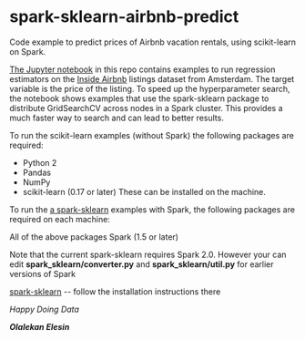 # spark-sklearn-airbnb-predict
Code example to predict prices of Airbnb vacation rentals, using scikit-learn on Spark.

[The Jupyter notebook](https://github.com/OElesin/spark-sklearn-airbnb-predict/blob/master/Predicting%20Airbnb%20Listing%20with%20Spark%20and%20Scikit-Learn.ipynb) in this repo contains examples to run regression estimators on the [Inside Airbnb](http://insideairbnb.com/get-the-data.html) listings dataset from Amsterdam. The target variable is the price of the listing. To speed up the hyperparameter search, the notebook shows examples that use the spark-sklearn package to distribute GridSearchCV across nodes in a Spark cluster. This provides a much faster way to search and can lead to better results.

To run the scikit-learn examples (without Spark) the following packages are required:

- Python 2
- Pandas
- NumPy
- scikit-learn (0.17 or later)
These can be installed on the machine.

To run the [a spark-sklearn](https://github.com/databricks/spark-sklearn) examples with Spark, the following packages are required on each machine:

All of the above packages
Spark (1.5 or later) 

Note that the current spark-sklearn requires Spark 2.0. However your can edit **spark_sklearn/converter.py** and **spark_sklearn/util.py** for earlier versions of Spark

[spark-sklearn](https://github.com/databricks/spark-sklearn) -- follow the installation instructions there

*Happy Doing Data*

***Olalekan Elesin***
